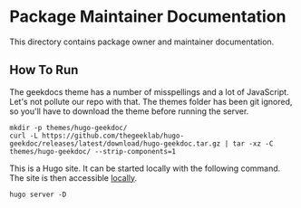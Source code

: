 # Package Maintainer Documentation

This directory contains package owner and maintainer documentation.

## How To Run

The geekdocs theme has a number of misspellings and a lot of JavaScript. Let's not pollute our repo with that. The themes folder has been git ignored, so you'll have to download the theme before running the server.

```shell
mkdir -p themes/hugo-geekdoc/
curl -L https://github.com/thegeeklab/hugo-geekdoc/releases/latest/download/hugo-geekdoc.tar.gz | tar -xz -C themes/hugo-geekdoc/ --strip-components=1
```

This is a Hugo site. It can be started locally with the following command. The site is then accessible [locally](http://localhost:1313).

```shell
hugo server -D
```
